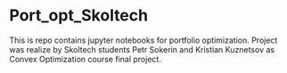 # Port_opt_Skoltech
This is repo contains jupyter notebooks for portfolio optimization. Project was realize by Skoltech students Petr Sokerin and Kristian Kuznetsov as Convex Optimization course final project.
